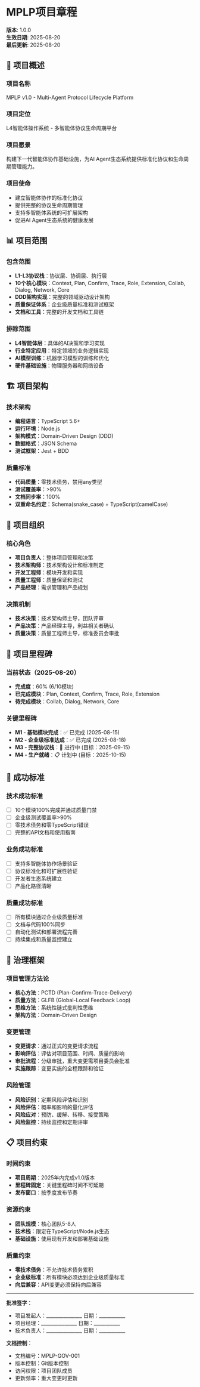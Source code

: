 # MPLP项目章程

**版本**: 1.0.0  
**生效日期**: 2025-08-20  
**最后更新**: 2025-08-20

## 🎯 项目概述

### **项目名称**
MPLP v1.0 - Multi-Agent Protocol Lifecycle Platform

### **项目定位**
L4智能体操作系统 - 多智能体协议生命周期平台

### **项目愿景**
构建下一代智能体协作基础设施，为AI Agent生态系统提供标准化协议和生命周期管理能力。

### **项目使命**
- 建立智能体协作的标准化协议
- 提供完整的协议生命周期管理
- 支持多智能体系统的可扩展架构
- 促进AI Agent生态系统的健康发展

## 📊 项目范围

### **包含范围**
- **L1-L3协议栈**：协议层、协调层、执行层
- **10个核心模块**：Context, Plan, Confirm, Trace, Role, Extension, Collab, Dialog, Network, Core
- **DDD架构实现**：完整的领域驱动设计架构
- **质量保证体系**：企业级质量标准和测试框架
- **文档和工具**：完整的开发文档和工具链

### **排除范围**
- **L4智能体层**：具体的AI决策和学习实现
- **行业特定应用**：特定领域的业务逻辑实现
- **AI模型训练**：机器学习模型的训练和优化
- **硬件基础设施**：物理服务器和网络设备

## 🏗️ 项目架构

### **技术架构**
- **编程语言**：TypeScript 5.6+
- **运行环境**：Node.js
- **架构模式**：Domain-Driven Design (DDD)
- **数据格式**：JSON Schema
- **测试框架**：Jest + BDD

### **质量标准**
- **代码质量**：零技术债务，禁用any类型
- **测试覆盖率**：>90%
- **文档同步率**：100%
- **双重命名约定**：Schema(snake_case) + TypeScript(camelCase)

## 👥 项目组织

### **核心角色**
- **项目负责人**：整体项目管理和决策
- **技术架构师**：技术架构设计和标准制定
- **开发工程师**：模块开发和实现
- **质量工程师**：质量保证和测试
- **产品经理**：需求管理和产品规划

### **决策机制**
- **技术决策**：技术架构师主导，团队评审
- **产品决策**：产品经理主导，利益相关者确认
- **质量决策**：质量工程师主导，标准委员会审批

## 📅 项目里程碑

### **当前状态**（2025-08-20）
- **完成度**：60% (6/10模块)
- **已完成模块**：Plan, Context, Confirm, Trace, Role, Extension
- **待完成模块**：Collab, Dialog, Network, Core

### **关键里程碑**
- **M1 - 基础模块完成**：✅ 已完成 (2025-08-15)
- **M2 - 企业级标准达成**：✅ 已完成 (2025-08-18)
- **M3 - 完整协议栈**：🔄 进行中 (目标：2025-09-15)
- **M4 - 生产就绪**：📋 计划中 (目标：2025-10-15)

## 🎯 成功标准

### **技术成功标准**
- [ ] 10个模块100%完成并通过质量门禁
- [ ] 企业级测试覆盖率>90%
- [ ] 零技术债务和零TypeScript错误
- [ ] 完整的API文档和使用指南

### **业务成功标准**
- [ ] 支持多智能体协作场景验证
- [ ] 协议标准化和可扩展性验证
- [ ] 开发者生态系统建立
- [ ] 产品化路径清晰

### **质量成功标准**
- [ ] 所有模块通过企业级质量标准
- [ ] 文档与代码100%同步
- [ ] 自动化测试和部署流程完善
- [ ] 持续集成和质量监控建立

## 🔄 治理框架

### **项目管理方法论**
- **核心方法**：PCTD (Plan-Confirm-Trace-Delivery)
- **质量方法**：GLFB (Global-Local Feedback Loop)
- **思维方法**：系统性链式批判性思维
- **架构方法**：Domain-Driven Design

### **变更管理**
- **变更请求**：通过正式的变更请求流程
- **影响评估**：评估对项目范围、时间、质量的影响
- **审批流程**：分级审批，重大变更需项目委员会批准
- **实施跟踪**：变更实施的全程跟踪和验证

### **风险管理**
- **风险识别**：定期风险评估和识别
- **风险评估**：概率和影响的量化评估
- **风险应对**：预防、缓解、转移、接受策略
- **风险监控**：持续监控和定期评审

## 📋 项目约束

### **时间约束**
- **项目周期**：2025年内完成v1.0版本
- **里程碑固定**：关键里程碑时间不可延期
- **发布窗口**：按季度发布节奏

### **资源约束**
- **团队规模**：核心团队5-8人
- **技术栈**：限定在TypeScript/Node.js生态
- **基础设施**：使用现有开发和部署基础设施

### **质量约束**
- **零技术债务**：不允许技术债务累积
- **企业级标准**：所有模块必须达到企业级质量标准
- **向后兼容**：API变更必须保持向后兼容

---

**批准签字**：
- 项目发起人：_______________ 日期：___________
- 项目经理：_______________ 日期：___________
- 技术负责人：_______________ 日期：___________

**文档控制**：
- 文档编号：MPLP-GOV-001
- 版本控制：Git版本控制
- 访问权限：项目团队成员
- 更新频率：重大变更时更新
